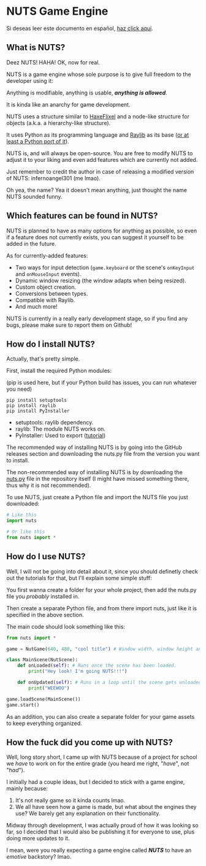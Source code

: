 # NUTS Game Engine

Si deseas leer este documento en español, [haz click aquí](/README_Ñ.md).

## What is NUTS?

Deez NUTS! HAHA! OK, now for real.

NUTS is a game engine whose sole purpose is to give full freedom to the developer using it:

Anything is modifiable, anything is usable, ***anything is allowed***.

It is kinda like an anarchy for game development.

NUTS uses a structure similar to [HaxeFlixel](https://haxeflixel.com/) and a node-like structure for objects (a.k.a. a hierarchy-like structure).

It uses Python as its programming language and [Raylib](https://www.raylib.com/) as its base ([or at least a Python port of it](https://electronstudio.github.io/raylib-python-cffi/)).

NUTS is, and will always be open-source. You are free to modify NUTS to adjust it to your liking and even add features which are currently not added.

Just remember to credit the author in case of releasing a modified version of NUTS: infernoangel301 (me lmao).

Oh yea, the name? Yea it doesn't mean anything, just thought the name NUTS sounded funny.

## Which features can be found in NUTS?

NUTS is planned to have as many options for anything as possible, so even if a feature does not currently exists, you can suggest it yourself to be added in the future.

As for currently-added features:
* Two ways for input detection (`game.keyboard` or the scene's `onKeyInput` and `onMouseInput` events).
* Dynamic window resizing (the window adapts when being resized).
* Custom object creation.
* Conversions between types.
* Compatible with Raylib.
* And much more!

NUTS is currently in a really early development stage, so if you find any bugs, please make sure to report them on Github!

## How do I install NUTS?

Actually, that's pretty simple.

First, install the required Python modules:

(pip is used here, but if your Python build has issues, you can run whatever you need)

```
pip install setuptools
pip install raylib
pip install PyInstaller
```

* setuptools: raylib dependency.
* raylib: The module NUTS works on.
* PyInstaller: Used to export ([tutorial](https://imgur.com/FK8gPlc.png))

The recommended way of installing NUTS is by going into the GitHub releases section and downloading the nuts.py file from the version you want to install.

The non-recommended way of installing NUTS is by downloading the [nuts.py](/nuts.py) file in the repository itself (I might have missed something there, thus why it is not recommended).

To use NUTS, just create a Python file and import the NUTS file you just downloaded:

```python
# Like this
import nuts

# Or like this
from nuts import *
```

## How do I use NUTS?

Well, I will not be going into detail about it, since you should definetly check out the tutorials for that, but I'll explain some simple stuff:

You first wanna create a folder for your whole project, then add the nuts.py file you *probably* installed in.

Then create a separate Python file, and from there import nuts, just like it is specified in the above section.

The main code should look something like this:

```python
from nuts import *

game = NutGame(640, 480, "cool title") # Window width, window height and window title respectively.

class MainScene(NutScene):
    def onLoaded(self): # Runs once the scene has been loaded.
        print("Hey look! I'm going NUTS!!!")

    def onUpdated(self): # Runs in a loop until the scene gets unloaded.
        print("WEEWOO")

game.loadScene(MainScene())
game.start()
```

As an addition, you can also create a separate folder for your game assets to keep everything organized.

## How the fuck did you come up with NUTS?

Well, long story short, I came up with NUTS because of a project for school we *have* to work on for the entire grade (you heard me right, "*have*", not "*had*").

I initially had a couple ideas, but I decided to stick with a game engine, mainly because:

1. It's not really game so it kinda counts lmao.
2. We all have seen how a game is made, but what about the engines they use? We barely get any explanation on their functionality.

Midway through development, I was actually proud of how it was looking so far, so I decided that I would also be publishing it for everyone to use, plus doing more updates to it.

I mean, were you really expecting a game engine called ***NUTS*** to have an *emotive* backstory? lmao.
